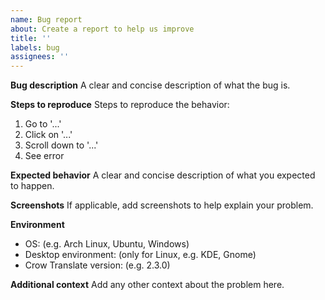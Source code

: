 ```yaml
---
name: Bug report
about: Create a report to help us improve
title: ''
labels: bug
assignees: ''
---
```


**Bug description**
A clear and concise description of what the bug is.

**Steps to reproduce**
Steps to reproduce the behavior:

1.  Go to '...'
2.  Click on '...'
3.  Scroll down to '...'
4.  See error

**Expected behavior**
A clear and concise description of what you expected to happen.

**Screenshots**
If applicable, add screenshots to help explain your problem.

**Environment**

-   OS: (e.g. Arch Linux, Ubuntu, Windows)
-   Desktop environment: (only for Linux, e.g. KDE, Gnome)
-   Crow Translate version: (e.g. 2.3.0)

**Additional context**
Add any other context about the problem here.

